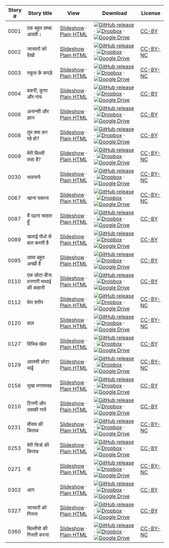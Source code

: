 Story # | Story title | View | Download | License
-------- | -----------  |:-------:| ---------------- | -------
0001 | एक बहुत लम्बा आदमी। | <a href="https://global-asp.github.io/stories/hi/0001_एक-बहुत-लम्बा-आदमी।_slides.html" target="_blank">Slideshow</a> · [Plain HTML](https://global-asp.github.io/stories/hi/0001_एक-बहुत-लम्बा-आदमी।.html) | [![GitHub release](https://cloud.githubusercontent.com/assets/9295750/9483128/0e089e5e-4b51-11e5-98ca-6da5cef156a7.png "GitHub release")]() · [![Dropbox](https://cloud.githubusercontent.com/assets/9295750/10150606/3f5ae2dc-65f5-11e5-8f63-841c51cc1cde.png "Dropbox")](https://www.dropbox.com/s/bnz8xajkn1v2hhh/hi.zip) · [![Google Drive](https://cloud.githubusercontent.com/assets/9295750/9473522/1d6fdde4-4b10-11e5-98f5-aa6c6b04a08e.png "Google Drive")](https://drive.google.com/open?id=0B59ZADK9EsbsTm9TTkFCSVpEUTA) | [CC-BY](https://creativecommons.org/licenses/by/3.0/)
0002 | जानवरों को देखो | <a href="https://global-asp.github.io/stories/hi/0002_जानवरों-को-देखो_slides.html" target="_blank">Slideshow</a> · [Plain HTML](https://global-asp.github.io/stories/hi/0002_जानवरों-को-देखो.html) | [![GitHub release](https://cloud.githubusercontent.com/assets/9295750/9483128/0e089e5e-4b51-11e5-98ca-6da5cef156a7.png "GitHub release")]() · [![Dropbox](https://cloud.githubusercontent.com/assets/9295750/10150606/3f5ae2dc-65f5-11e5-8f63-841c51cc1cde.png "Dropbox")](https://www.dropbox.com/s/bnz8xajkn1v2hhh/hi.zip) · [![Google Drive](https://cloud.githubusercontent.com/assets/9295750/9473522/1d6fdde4-4b10-11e5-98f5-aa6c6b04a08e.png "Google Drive")](https://drive.google.com/open?id=0B59ZADK9EsbsTm9TTkFCSVpEUTA) | [CC-BY-NC](http://creativecommons.org/licenses/by-nc/3.0/)
0003 | स्कूल के कपड़े | <a href="https://global-asp.github.io/stories/hi/0003_स्कूल-के-कपड़े_slides.html" target="_blank">Slideshow</a> · [Plain HTML](https://global-asp.github.io/stories/hi/0003_स्कूल-के-कपड़े.html) | [![GitHub release](https://cloud.githubusercontent.com/assets/9295750/9483128/0e089e5e-4b51-11e5-98ca-6da5cef156a7.png "GitHub release")]() · [![Dropbox](https://cloud.githubusercontent.com/assets/9295750/10150606/3f5ae2dc-65f5-11e5-8f63-841c51cc1cde.png "Dropbox")](https://www.dropbox.com/s/bnz8xajkn1v2hhh/hi.zip) · [![Google Drive](https://cloud.githubusercontent.com/assets/9295750/9473522/1d6fdde4-4b10-11e5-98f5-aa6c6b04a08e.png "Google Drive")](https://drive.google.com/open?id=0B59ZADK9EsbsTm9TTkFCSVpEUTA) | [CC-BY-NC](http://creativecommons.org/licenses/by-nc/3.0/)
0004 | बकरी, कुत्ता और गाय | <a href="https://global-asp.github.io/stories/hi/0004_बकरी-कुत्ता-और-गाय_slides.html" target="_blank">Slideshow</a> · [Plain HTML](https://global-asp.github.io/stories/hi/0004_बकरी-कुत्ता-और-गाय.html) | [![GitHub release](https://cloud.githubusercontent.com/assets/9295750/9483128/0e089e5e-4b51-11e5-98ca-6da5cef156a7.png "GitHub release")]() · [![Dropbox](https://cloud.githubusercontent.com/assets/9295750/10150606/3f5ae2dc-65f5-11e5-8f63-841c51cc1cde.png "Dropbox")](https://www.dropbox.com/s/bnz8xajkn1v2hhh/hi.zip) · [![Google Drive](https://cloud.githubusercontent.com/assets/9295750/9473522/1d6fdde4-4b10-11e5-98f5-aa6c6b04a08e.png "Google Drive")](https://drive.google.com/open?id=0B59ZADK9EsbsTm9TTkFCSVpEUTA) | [CC-BY](https://creativecommons.org/licenses/by/3.0/)
0006 | अनान्सी और ज्ञान | <a href="https://global-asp.github.io/stories/hi/0006_अनान्सी-और-ज्ञान_slides.html" target="_blank">Slideshow</a> · [Plain HTML](https://global-asp.github.io/stories/hi/0006_अनान्सी-और-ज्ञान.html) | [![GitHub release](https://cloud.githubusercontent.com/assets/9295750/9483128/0e089e5e-4b51-11e5-98ca-6da5cef156a7.png "GitHub release")]() · [![Dropbox](https://cloud.githubusercontent.com/assets/9295750/10150606/3f5ae2dc-65f5-11e5-8f63-841c51cc1cde.png "Dropbox")](https://www.dropbox.com/s/bnz8xajkn1v2hhh/hi.zip) · [![Google Drive](https://cloud.githubusercontent.com/assets/9295750/9473522/1d6fdde4-4b10-11e5-98f5-aa6c6b04a08e.png "Google Drive")](https://drive.google.com/open?id=0B59ZADK9EsbsTm9TTkFCSVpEUTA) | [CC-BY](https://creativecommons.org/licenses/by/3.0/)
0008 | तुम क्या कर रहे हो? | <a href="https://global-asp.github.io/stories/hi/0008_तुम-क्या-कर-रहे-हो_slides.html" target="_blank">Slideshow</a> · [Plain HTML](https://global-asp.github.io/stories/hi/0008_तुम-क्या-कर-रहे-हो.html) | [![GitHub release](https://cloud.githubusercontent.com/assets/9295750/9483128/0e089e5e-4b51-11e5-98ca-6da5cef156a7.png "GitHub release")]() · [![Dropbox](https://cloud.githubusercontent.com/assets/9295750/10150606/3f5ae2dc-65f5-11e5-8f63-841c51cc1cde.png "Dropbox")](https://www.dropbox.com/s/bnz8xajkn1v2hhh/hi.zip) · [![Google Drive](https://cloud.githubusercontent.com/assets/9295750/9473522/1d6fdde4-4b10-11e5-98f5-aa6c6b04a08e.png "Google Drive")](https://drive.google.com/open?id=0B59ZADK9EsbsTm9TTkFCSVpEUTA) | [CC-BY](https://creativecommons.org/licenses/by/3.0/)
0009 | मेरी बिल्ली कहा है? | <a href="https://global-asp.github.io/stories/hi/0009_मेरी-बिल्ली-कहा-है_slides.html" target="_blank">Slideshow</a> · [Plain HTML](https://global-asp.github.io/stories/hi/0009_मेरी-बिल्ली-कहा-है.html) | [![GitHub release](https://cloud.githubusercontent.com/assets/9295750/9483128/0e089e5e-4b51-11e5-98ca-6da5cef156a7.png "GitHub release")]() · [![Dropbox](https://cloud.githubusercontent.com/assets/9295750/10150606/3f5ae2dc-65f5-11e5-8f63-841c51cc1cde.png "Dropbox")](https://www.dropbox.com/s/bnz8xajkn1v2hhh/hi.zip) · [![Google Drive](https://cloud.githubusercontent.com/assets/9295750/9473522/1d6fdde4-4b10-11e5-98f5-aa6c6b04a08e.png "Google Drive")](https://drive.google.com/open?id=0B59ZADK9EsbsTm9TTkFCSVpEUTA) | [CC-BY-NC](http://creativecommons.org/licenses/by-nc/3.0/)
0030 | भावनाये | <a href="https://global-asp.github.io/stories/hi/0030_भावनाये_slides.html" target="_blank">Slideshow</a> · [Plain HTML](https://global-asp.github.io/stories/hi/0030_भावनाये.html) | [![GitHub release](https://cloud.githubusercontent.com/assets/9295750/9483128/0e089e5e-4b51-11e5-98ca-6da5cef156a7.png "GitHub release")]() · [![Dropbox](https://cloud.githubusercontent.com/assets/9295750/10150606/3f5ae2dc-65f5-11e5-8f63-841c51cc1cde.png "Dropbox")](https://www.dropbox.com/s/bnz8xajkn1v2hhh/hi.zip) · [![Google Drive](https://cloud.githubusercontent.com/assets/9295750/9473522/1d6fdde4-4b10-11e5-98f5-aa6c6b04a08e.png "Google Drive")](https://drive.google.com/open?id=0B59ZADK9EsbsTm9TTkFCSVpEUTA) | [CC-BY-NC](http://creativecommons.org/licenses/by-nc/3.0/)
0067 | खाना पकाना | <a href="https://global-asp.github.io/stories/hi/0067_खाना-पकाना_slides.html" target="_blank">Slideshow</a> · [Plain HTML](https://global-asp.github.io/stories/hi/0067_खाना-पकाना.html) | [![GitHub release](https://cloud.githubusercontent.com/assets/9295750/9483128/0e089e5e-4b51-11e5-98ca-6da5cef156a7.png "GitHub release")]() · [![Dropbox](https://cloud.githubusercontent.com/assets/9295750/10150606/3f5ae2dc-65f5-11e5-8f63-841c51cc1cde.png "Dropbox")](https://www.dropbox.com/s/bnz8xajkn1v2hhh/hi.zip) · [![Google Drive](https://cloud.githubusercontent.com/assets/9295750/9473522/1d6fdde4-4b10-11e5-98f5-aa6c6b04a08e.png "Google Drive")](https://drive.google.com/open?id=0B59ZADK9EsbsTm9TTkFCSVpEUTA) | [CC-BY-NC](http://creativecommons.org/licenses/by-nc/3.0/)
0087 | मैं पढ़ना चाहता हूँ | <a href="https://global-asp.github.io/stories/hi/0087_मै-पढ़ना-चाहता-हूँ_slides.html" target="_blank">Slideshow</a> · [Plain HTML](https://global-asp.github.io/stories/hi/0087_मै-पढ़ना-चाहता-हूँ.html) | [![GitHub release](https://cloud.githubusercontent.com/assets/9295750/9483128/0e089e5e-4b51-11e5-98ca-6da5cef156a7.png "GitHub release")]() · [![Dropbox](https://cloud.githubusercontent.com/assets/9295750/10150606/3f5ae2dc-65f5-11e5-8f63-841c51cc1cde.png "Dropbox")](https://www.dropbox.com/s/bnz8xajkn1v2hhh/hi.zip) · [![Google Drive](https://cloud.githubusercontent.com/assets/9295750/9473522/1d6fdde4-4b10-11e5-98f5-aa6c6b04a08e.png "Google Drive")](https://drive.google.com/open?id=0B59ZADK9EsbsTm9TTkFCSVpEUTA) | [CC-BY](https://creativecommons.org/licenses/by/3.0/)
0089 | खलाई पौधो से बात करती है | <a href="https://global-asp.github.io/stories/hi/0089_खलाई-पौधो-से-बात-करती-है_slides.html" target="_blank">Slideshow</a> · [Plain HTML](https://global-asp.github.io/stories/hi/0089_खलाई-पौधो-से-बात-करती-है.html) | [![GitHub release](https://cloud.githubusercontent.com/assets/9295750/9483128/0e089e5e-4b51-11e5-98ca-6da5cef156a7.png "GitHub release")]() · [![Dropbox](https://cloud.githubusercontent.com/assets/9295750/10150606/3f5ae2dc-65f5-11e5-8f63-841c51cc1cde.png "Dropbox")](https://www.dropbox.com/s/bnz8xajkn1v2hhh/hi.zip) · [![Google Drive](https://cloud.githubusercontent.com/assets/9295750/9473522/1d6fdde4-4b10-11e5-98f5-aa6c6b04a08e.png "Google Drive")](https://drive.google.com/open?id=0B59ZADK9EsbsTm9TTkFCSVpEUTA) | [CC-BY](https://creativecommons.org/licenses/by/3.0/)
0095 | ज़ामा बहुत अच्छी है | <a href="https://global-asp.github.io/stories/hi/0095_ज़ामा-बहुत-अच्छी-है_slides.html" target="_blank">Slideshow</a> · [Plain HTML](https://global-asp.github.io/stories/hi/0095_ज़ामा-बहुत-अच्छी-है.html) | [![GitHub release](https://cloud.githubusercontent.com/assets/9295750/9483128/0e089e5e-4b51-11e5-98ca-6da5cef156a7.png "GitHub release")]() · [![Dropbox](https://cloud.githubusercontent.com/assets/9295750/10150606/3f5ae2dc-65f5-11e5-8f63-841c51cc1cde.png "Dropbox")](https://www.dropbox.com/s/bnz8xajkn1v2hhh/hi.zip) · [![Google Drive](https://cloud.githubusercontent.com/assets/9295750/9473522/1d6fdde4-4b10-11e5-98f5-aa6c6b04a08e.png "Google Drive")](https://drive.google.com/open?id=0B59ZADK9EsbsTm9TTkFCSVpEUTA) | [CC-BY](https://creativecommons.org/licenses/by/3.0/)
0110 | एक छोटा बीज: वनगारी माथाई की कहानी | <a href="https://global-asp.github.io/stories/hi/0110_एक-छोटा-बीज-वनगारी-माथाई-की-कहानी_slides.html" target="_blank">Slideshow</a> · [Plain HTML](https://global-asp.github.io/stories/hi/0110_एक-छोटा-बीज-वनगारी-माथाई-की-कहानी.html) | [![GitHub release](https://cloud.githubusercontent.com/assets/9295750/9483128/0e089e5e-4b51-11e5-98ca-6da5cef156a7.png "GitHub release")]() · [![Dropbox](https://cloud.githubusercontent.com/assets/9295750/10150606/3f5ae2dc-65f5-11e5-8f63-841c51cc1cde.png "Dropbox")](https://www.dropbox.com/s/bnz8xajkn1v2hhh/hi.zip) · [![Google Drive](https://cloud.githubusercontent.com/assets/9295750/9473522/1d6fdde4-4b10-11e5-98f5-aa6c6b04a08e.png "Google Drive")](https://drive.google.com/open?id=0B59ZADK9EsbsTm9TTkFCSVpEUTA) | [CC-BY](https://creativecommons.org/licenses/by/3.0/)
0112 | मेरा शरीर | <a href="https://global-asp.github.io/stories/hi/0112_मेरा-शरीर_slides.html" target="_blank">Slideshow</a> · [Plain HTML](https://global-asp.github.io/stories/hi/0112_मेरा-शरीर.html) | [![GitHub release](https://cloud.githubusercontent.com/assets/9295750/9483128/0e089e5e-4b51-11e5-98ca-6da5cef156a7.png "GitHub release")]() · [![Dropbox](https://cloud.githubusercontent.com/assets/9295750/10150606/3f5ae2dc-65f5-11e5-8f63-841c51cc1cde.png "Dropbox")](https://www.dropbox.com/s/bnz8xajkn1v2hhh/hi.zip) · [![Google Drive](https://cloud.githubusercontent.com/assets/9295750/9473522/1d6fdde4-4b10-11e5-98f5-aa6c6b04a08e.png "Google Drive")](https://drive.google.com/open?id=0B59ZADK9EsbsTm9TTkFCSVpEUTA) | [CC-BY-NC](http://creativecommons.org/licenses/by-nc/3.0/)
0120 | बाल | <a href="https://global-asp.github.io/stories/hi/0120_बाल_slides.html" target="_blank">Slideshow</a> · [Plain HTML](https://global-asp.github.io/stories/hi/0120_बाल.html) | [![GitHub release](https://cloud.githubusercontent.com/assets/9295750/9483128/0e089e5e-4b51-11e5-98ca-6da5cef156a7.png "GitHub release")]() · [![Dropbox](https://cloud.githubusercontent.com/assets/9295750/10150606/3f5ae2dc-65f5-11e5-8f63-841c51cc1cde.png "Dropbox")](https://www.dropbox.com/s/bnz8xajkn1v2hhh/hi.zip) · [![Google Drive](https://cloud.githubusercontent.com/assets/9295750/9473522/1d6fdde4-4b10-11e5-98f5-aa6c6b04a08e.png "Google Drive")](https://drive.google.com/open?id=0B59ZADK9EsbsTm9TTkFCSVpEUTA) | [CC-BY-NC](http://creativecommons.org/licenses/by-nc/3.0/)
0127 | विभिन्न खेल | <a href="https://global-asp.github.io/stories/hi/0127_विभिन्न-खेल_slides.html" target="_blank">Slideshow</a> · [Plain HTML](https://global-asp.github.io/stories/hi/0127_विभिन्न-खेल.html) | [![GitHub release](https://cloud.githubusercontent.com/assets/9295750/9483128/0e089e5e-4b51-11e5-98ca-6da5cef156a7.png "GitHub release")]() · [![Dropbox](https://cloud.githubusercontent.com/assets/9295750/10150606/3f5ae2dc-65f5-11e5-8f63-841c51cc1cde.png "Dropbox")](https://www.dropbox.com/s/bnz8xajkn1v2hhh/hi.zip) · [![Google Drive](https://cloud.githubusercontent.com/assets/9295750/9473522/1d6fdde4-4b10-11e5-98f5-aa6c6b04a08e.png "Google Drive")](https://drive.google.com/open?id=0B59ZADK9EsbsTm9TTkFCSVpEUTA) | [CC-BY](https://creativecommons.org/licenses/by/3.0/)
0129 | आलसी छोटा भाई | <a href="https://global-asp.github.io/stories/hi/0129_आलसी-छोटा-भाई_slides.html" target="_blank">Slideshow</a> · [Plain HTML](https://global-asp.github.io/stories/hi/0129_आलसी-छोटा-भाई.html) | [![GitHub release](https://cloud.githubusercontent.com/assets/9295750/9483128/0e089e5e-4b51-11e5-98ca-6da5cef156a7.png "GitHub release")]() · [![Dropbox](https://cloud.githubusercontent.com/assets/9295750/10150606/3f5ae2dc-65f5-11e5-8f63-841c51cc1cde.png "Dropbox")](https://www.dropbox.com/s/bnz8xajkn1v2hhh/hi.zip) · [![Google Drive](https://cloud.githubusercontent.com/assets/9295750/9473522/1d6fdde4-4b10-11e5-98f5-aa6c6b04a08e.png "Google Drive")](https://drive.google.com/open?id=0B59ZADK9EsbsTm9TTkFCSVpEUTA) | [CC-BY-NC](http://creativecommons.org/licenses/by-nc/3.0/)
0156 | भूखा मगरमच्छ | <a href="https://global-asp.github.io/stories/hi/0156_भूखा-मगरमच्छ_slides.html" target="_blank">Slideshow</a> · [Plain HTML](https://global-asp.github.io/stories/hi/0156_भूखा-मगरमच्छ.html) | [![GitHub release](https://cloud.githubusercontent.com/assets/9295750/9483128/0e089e5e-4b51-11e5-98ca-6da5cef156a7.png "GitHub release")]() · [![Dropbox](https://cloud.githubusercontent.com/assets/9295750/10150606/3f5ae2dc-65f5-11e5-8f63-841c51cc1cde.png "Dropbox")](https://www.dropbox.com/s/bnz8xajkn1v2hhh/hi.zip) · [![Google Drive](https://cloud.githubusercontent.com/assets/9295750/9473522/1d6fdde4-4b10-11e5-98f5-aa6c6b04a08e.png "Google Drive")](https://drive.google.com/open?id=0B59ZADK9EsbsTm9TTkFCSVpEUTA) | [CC-BY](https://creativecommons.org/licenses/by/3.0/)
0210 | टिनगी और उसकी गायें | <a href="https://global-asp.github.io/stories/hi/0210_टिनगी-और-उसकी-गायें_slides.html" target="_blank">Slideshow</a> · [Plain HTML](https://global-asp.github.io/stories/hi/0210_टिनगी-और-उसकी-गायें.html) | [![GitHub release](https://cloud.githubusercontent.com/assets/9295750/9483128/0e089e5e-4b51-11e5-98ca-6da5cef156a7.png "GitHub release")]() · [![Dropbox](https://cloud.githubusercontent.com/assets/9295750/10150606/3f5ae2dc-65f5-11e5-8f63-841c51cc1cde.png "Dropbox")](https://www.dropbox.com/s/bnz8xajkn1v2hhh/hi.zip) · [![Google Drive](https://cloud.githubusercontent.com/assets/9295750/9473522/1d6fdde4-4b10-11e5-98f5-aa6c6b04a08e.png "Google Drive")](https://drive.google.com/open?id=0B59ZADK9EsbsTm9TTkFCSVpEUTA) | [CC-BY](https://creativecommons.org/licenses/by/3.0/)
0231 | मौसम की किताब | <a href="https://global-asp.github.io/stories/hi/0231_मौसम-की-किताब_slides.html" target="_blank">Slideshow</a> · [Plain HTML](https://global-asp.github.io/stories/hi/0231_मौसम-की-किताब.html) | [![GitHub release](https://cloud.githubusercontent.com/assets/9295750/9483128/0e089e5e-4b51-11e5-98ca-6da5cef156a7.png "GitHub release")]() · [![Dropbox](https://cloud.githubusercontent.com/assets/9295750/10150606/3f5ae2dc-65f5-11e5-8f63-841c51cc1cde.png "Dropbox")](https://www.dropbox.com/s/bnz8xajkn1v2hhh/hi.zip) · [![Google Drive](https://cloud.githubusercontent.com/assets/9295750/9473522/1d6fdde4-4b10-11e5-98f5-aa6c6b04a08e.png "Google Drive")](https://drive.google.com/open?id=0B59ZADK9EsbsTm9TTkFCSVpEUTA) | [CC-BY-NC](http://creativecommons.org/licenses/by-nc/3.0/)
0253 | मेरी चित्रो की किताब | <a href="https://global-asp.github.io/stories/hi/0253_मेरी-चित्रो-की-किताब_slides.html" target="_blank">Slideshow</a> · [Plain HTML](https://global-asp.github.io/stories/hi/0253_मेरी-चित्रो-की-किताब.html) | [![GitHub release](https://cloud.githubusercontent.com/assets/9295750/9483128/0e089e5e-4b51-11e5-98ca-6da5cef156a7.png "GitHub release")]() · [![Dropbox](https://cloud.githubusercontent.com/assets/9295750/10150606/3f5ae2dc-65f5-11e5-8f63-841c51cc1cde.png "Dropbox")](https://www.dropbox.com/s/bnz8xajkn1v2hhh/hi.zip) · [![Google Drive](https://cloud.githubusercontent.com/assets/9295750/9473522/1d6fdde4-4b10-11e5-98f5-aa6c6b04a08e.png "Google Drive")](https://drive.google.com/open?id=0B59ZADK9EsbsTm9TTkFCSVpEUTA) | [CC-BY](https://creativecommons.org/licenses/by/3.0/)
0271 | दो | <a href="https://global-asp.github.io/stories/hi/0271_दो_slides.html" target="_blank">Slideshow</a> · [Plain HTML](https://global-asp.github.io/stories/hi/0271_दो.html) | [![GitHub release](https://cloud.githubusercontent.com/assets/9295750/9483128/0e089e5e-4b51-11e5-98ca-6da5cef156a7.png "GitHub release")]() · [![Dropbox](https://cloud.githubusercontent.com/assets/9295750/10150606/3f5ae2dc-65f5-11e5-8f63-841c51cc1cde.png "Dropbox")](https://www.dropbox.com/s/bnz8xajkn1v2hhh/hi.zip) · [![Google Drive](https://cloud.githubusercontent.com/assets/9295750/9473522/1d6fdde4-4b10-11e5-98f5-aa6c6b04a08e.png "Google Drive")](https://drive.google.com/open?id=0B59ZADK9EsbsTm9TTkFCSVpEUTA) | [CC-BY-NC](http://creativecommons.org/licenses/by-nc/3.0/)
0302 | आग | <a href="https://global-asp.github.io/stories/hi/0302_आग_slides.html" target="_blank">Slideshow</a> · [Plain HTML](https://global-asp.github.io/stories/hi/0302_आग.html) | [![GitHub release](https://cloud.githubusercontent.com/assets/9295750/9483128/0e089e5e-4b51-11e5-98ca-6da5cef156a7.png "GitHub release")]() · [![Dropbox](https://cloud.githubusercontent.com/assets/9295750/10150606/3f5ae2dc-65f5-11e5-8f63-841c51cc1cde.png "Dropbox")](https://www.dropbox.com/s/bnz8xajkn1v2hhh/hi.zip) · [![Google Drive](https://cloud.githubusercontent.com/assets/9295750/9473522/1d6fdde4-4b10-11e5-98f5-aa6c6b04a08e.png "Google Drive")](https://drive.google.com/open?id=0B59ZADK9EsbsTm9TTkFCSVpEUTA) | [CC-BY](https://creativecommons.org/licenses/by/3.0/)
0327 | जानवरों को गिनना | <a href="https://global-asp.github.io/stories/hi/0327_जानवरों-को-गिनना_slides.html" target="_blank">Slideshow</a> · [Plain HTML](https://global-asp.github.io/stories/hi/0327_जानवरों-को-गिनना.html) | [![GitHub release](https://cloud.githubusercontent.com/assets/9295750/9483128/0e089e5e-4b51-11e5-98ca-6da5cef156a7.png "GitHub release")]() · [![Dropbox](https://cloud.githubusercontent.com/assets/9295750/10150606/3f5ae2dc-65f5-11e5-8f63-841c51cc1cde.png "Dropbox")](https://www.dropbox.com/s/bnz8xajkn1v2hhh/hi.zip) · [![Google Drive](https://cloud.githubusercontent.com/assets/9295750/9473522/1d6fdde4-4b10-11e5-98f5-aa6c6b04a08e.png "Google Drive")](https://drive.google.com/open?id=0B59ZADK9EsbsTm9TTkFCSVpEUTA) | [CC-BY](https://creativecommons.org/licenses/by/3.0/)
0360 | बिल्लीयो की गिनती करना | <a href="https://global-asp.github.io/stories/hi/0360_बिल्लीयो-की-गिनती-करना_slides.html" target="_blank">Slideshow</a> · [Plain HTML](https://global-asp.github.io/stories/hi/0360_बिल्लीयो-की-गिनती-करना.html) | [![GitHub release](https://cloud.githubusercontent.com/assets/9295750/9483128/0e089e5e-4b51-11e5-98ca-6da5cef156a7.png "GitHub release")]() · [![Dropbox](https://cloud.githubusercontent.com/assets/9295750/10150606/3f5ae2dc-65f5-11e5-8f63-841c51cc1cde.png "Dropbox")](https://www.dropbox.com/s/bnz8xajkn1v2hhh/hi.zip) · [![Google Drive](https://cloud.githubusercontent.com/assets/9295750/9473522/1d6fdde4-4b10-11e5-98f5-aa6c6b04a08e.png "Google Drive")](https://drive.google.com/open?id=0B59ZADK9EsbsTm9TTkFCSVpEUTA) | [CC-BY-NC](http://creativecommons.org/licenses/by-nc/3.0/)
